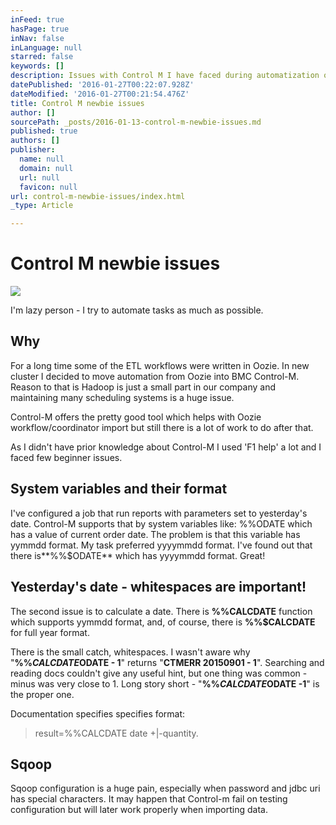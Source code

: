 ```yaml
---
inFeed: true
hasPage: true
inNav: false
inLanguage: null
starred: false
keywords: []
description: Issues with Control M I have faced during automatization of Hadoop cluster
datePublished: '2016-01-27T00:22:07.928Z'
dateModified: '2016-01-27T00:21:54.476Z'
title: Control M newbie issues
author: []
sourcePath: _posts/2016-01-13-control-m-newbie-issues.md
published: true
authors: []
publisher:
  name: null
  domain: null
  url: null
  favicon: null
url: control-m-newbie-issues/index.html
_type: Article

---
```

# Control M newbie issues
![](https://the-grid-user-content.s3-us-west-2.amazonaws.com/ffac3a4e-1383-4ea5-801b-85b0af655de7.png)

I'm lazy person - I try to automate tasks as much as possible.

## Why

For a long time some of the ETL workflows were written in Oozie. In new cluster I decided to move automation from Oozie into BMC Control-M. Reason to that is Hadoop is just a small part in our company and maintaining many scheduling systems is a huge issue. 

Control-M offers the pretty good tool which helps with Oozie workflow/coordinator import but still there is a lot of work to do after that. 

As I didn't have prior knowledge about Control-M I used 'F1 help' a lot and I faced few beginner issues.

## System variables and their format 

I've configured a job that run reports with parameters set to yesterday's date. Control-M supports that by system variables like: %%ODATE which has a value of current order date. The problem is that this variable has yymmdd format. My task preferred yyyymmdd format. I've found out that there is**%%$ODATE** which has yyyymmdd format. Great!

## Yesterday's date - whitespaces are important!

The second issue is to calculate a date. There is **%%CALCDATE** function which supports yymmdd format, and, of course, there is **%%$CALCDATE** for full year format.

There is the small catch, whitespaces. I wasn't aware why "**%%$CALCDATE %%$ODATE - 1**" returns "**CTMERR 20150901 - 1**". Searching and reading docs couldn't give any useful hint, but one thing was common - minus was very close to 1\. Long story short - "**%%$CALCDATE %%$ODATE -1**" is the proper one. 

Documentation specifies specifies format: 
> 
> result=%%CALCDATE date +|-quantity.

## Sqoop

Sqoop configuration is a huge pain, especially when password and jdbc uri has special characters. It may happen that Control-m fail on testing configuration but will later work properly when importing data.